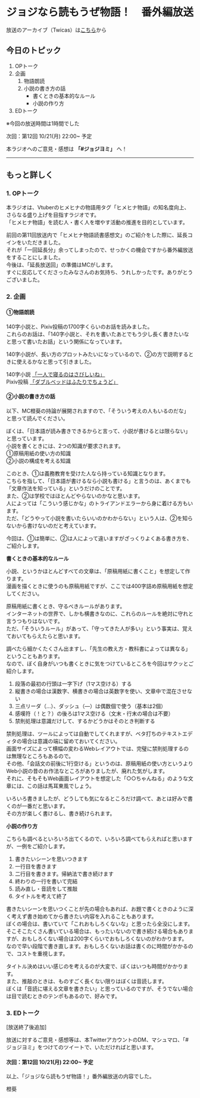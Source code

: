 # ジョジなら読もうぜ物語！　番外編放送

放送のアーカイブ（Twicas）は[こちら](https://twitcasting.tv/hmhnstory_radio/movie/572617297)から

## 今日のトピック
1. OPトーク
1. 企画
    1. 物語朗読
    1. 小説の書き方の話
        - 書くときの基本的なルール
        - 小説の作り方
1. EDトーク

※今回の放送時間は1時間でした

次回：第12回 10/21(月) 22:00~ 予定

本ラジオへのご意見・感想は **「#ジョジヨミ」** へ！

---

## もっと詳しく
### 1. OPトーク

本ラジオは、Vtuberのヒメヒナの物語用タグ「ヒメヒナ物語」の知名度向上、さらなる盛り上げを目指すラジオです。  
「ヒメヒナ物語」を読む人・書く人を増やす活動の推進を目的としています。  

前回の第11回放送内で「ヒメヒナ物語読書感想文」のご紹介をした際に、延長コインをいただきました。  
それが「一回延長分」余ってしまったので、せっかくの機会ですから番外編放送をすることにしました。  
今後は、「延長放送回」の準備はMCがします。  
すぐに反応してくださったみなさんのお気持ち、うれしかったです。ありがとうございました。

### 2. 企画

#### ①物語朗読

140字小説と、Pixiv投稿の1700字くらいのお話を読みました。  
これらのお話は、「140字小説と、それを書いたあとでもう少し長く書きたいなと思って書いたお話」という関係になっています。  

140字小説が、長い方のプロットみたいになっているので、②の方で説明するときに使えるかなと思って引きました。

140字小説 [「一人で寝るのはさびしいね」](https://twitter.com/touki_1513/status/1076843438463627265?s=21)  
Pixiv投稿 [「ダブルベッドはふたりでちょうど」](https://www.pixiv.net/novel/show.php?id=10524308)

#### ②小説の書き方の話

以下、MC橙葵の持論が展開されますので、「そういう考えの人もいるのだな」と思って読んでください。

ぼくは、「日本語が読み書きできるからと言って、小説が書けるとは限らない」と思っています。  
小説を書くときには、2つの知識が要求されます。  
①原稿用紙の使い方の知識  
②小説の構成を考える知識

このとき、①は義務教育を受けた人なら持っている知識となります。  
こちらを指して、「日本語が書けるなら小説も書ける」と言うのは、あくまでも「文章作法を知っている」というだけのことです。  
また、②は学校ではほとんどやらないのかなと思います。  
人によっては「こういう感じかな」のトライアンドエラーから身に着ける方もいます。  
ただ、「どうやって小説を書いたらいいのかわからない」という人は、②を知らないから書けないのだと考えています。  

今回は、①は簡単に、②は人によって違いますがざっくりよくある書き方を、ご紹介します。  

**書くときの基本的なルール**

小説、というかほとんどすべての文章は、「原稿用紙に書くこと」を想定して作ります。  
漫画を描くときに使うのも原稿用紙ですが、ここでは400字詰め原稿用紙を想定してください。  

原稿用紙に書くとき、守るべきルールがあります。  
インターネットの世界で、しかも横書きなのに、これらのルールを絶対に守れと言うつもりはないです。  
ただ、「そういうルール」があって、「守ってきた人が多い」という事実は、覚えておいてもらえたらと思います。  

調べたら細かくたくさん出ますし、「先生の教え方・教科書によっては異なる」ということもあります。  
なので、ぼく自身がいつも書くときに気をつけているところを今回はサクッとご紹介します。  

1. 段落の最初の行頭は一字下げ（1マス空ける）する
1. 縦書きの場合は漢数字、横書きの場合は英数字を使い、文章中で混在させない
1. 三点リーダ（…）、ダッシュ（―）は偶数個で使う（基本は2個）
1. 感嘆符（！と？）の後ろは1マス空ける（文末・行末の場合は不要）
1. 禁則処理は意識だけして、するかどうかはそのとき判断する

禁則処理は、ツールによっては自動でしてくれますが、ベタ打ちのテキストエディタの場合は意識の端に留めておいてください。  
画面サイズによって横幅の変わるWebレイアウトでは、完璧に禁則処理するのは無理なところもあるので。  
その他、「会話文の前後に1行空ける」というのは、原稿用紙の使い方というよりWeb小説の昔のお作法なところがありましたが、廃れた気がします。  
それに、そもそもWeb画面レイアウトを想定した「○○ちゃんねる」のような文章には、この話は馬耳東風でしょう。  

いろいろ書きましたが、どうしても気になるところだけ調べて、あとは好みで書くのが一番だと思います。  
その方が楽しく書けるし、書き続けられます。  

**小説の作り方**

こちらも調べるといろいろ出てくるので、いろいろ調べてもらえればと思いますが、一例をご紹介します。  

1. 書きたいシーンを思いつきます
1. 一行目を書きます
1. 二行目を書きます。帰納法で書き続けます
1. 終わりの一行を書いて完結
1. 読み直し・音読をして推敲
1. タイトルを考えて終了

書きたいシーンを思いつくことが先の場合もあれば、お題で書くときのように深く考えず書き始めてから書きたい内容を入れることもあります。  
ぼくの場合は、書いていて「これおもしろくないな」と思ったら全没にします。  
そこそこたくさん書いている場合は、もったいないので書き続ける場合もありますが、おもしろくない場合は200字くらいでおもしろくないのがわかります。  
なので早い段階で書き直します。おもしろくないお話は書くのに時間がかかるので、コストを重視します。  

タイトル決めはいい感じのを考えるのが大変で、ぼくはいつも時間がかかります。  
また、推敲のときは、ものすごく長くない限りはぼくは音読します。  
ぼくは「音読に堪える文章を書きたい」と思っているのですが、そうでない場合は目で読むときのテンポもあるので、好みです。

### 3. EDトーク

[放送終了後追加]

放送に対するご意見・感想等は、本TwitterアカウントのDM、マシュマロ、「#ジョジヨミ」をつけてのツイートで、いただければと思います。

#### 次回：第12回 10/21(月) 22:00~ 予定

以上、「ジョジなら読もうぜ物語！」番外編放送の内容でした。

橙葵
